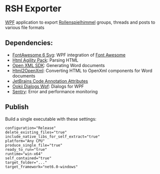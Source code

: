 # RSH Exporter

[WPF](https://learn.microsoft.com/en-us/visualstudio/designers/getting-started-with-wpf) application to export [Rollenspielhimmel](https://rollenspielhimmel.de/) groups, threads and posts to various file formats

## Dependencies:

- [FontAwesome 6 Svg](https://github.com/MartinTopfstedt/FontAwesome6): WPF integration of [Font Awesome](https://fontawesome.com/)
- [Html Agility Pack](https://html-agility-pack.net): Parsing HTML
- [Open XML SDK](https://github.com/OfficeDev/Open-XML-SDK): Generating Word documents
- [Html2OpenXml](https://github.com/onizet/html2openxml): Converting HTML to OpenXml components for Word documents
- [JetBrains Code Annotation Attributes﻿](https://www.jetbrains.com/help/resharper/Code_Analysis__Code_Annotations.html)
- [Ookii Dialogs Wpf](https://github.com/ookii-dialogs/ookii-dialogs-wpf): Dialogs for WPF
- [Sentry](https://sentry.io/for/csharp/): Error and performance monitoring

## Publish

Build a single executable with these settings:

```
configuration="Release"
delete_existing_files="true"
include_native_libs_for_self_extract="true"
platform="Any CPU"
produce_single_file="true"
ready_to_run="true"
runtime="win-x64"
self_contained="true"
target_folder="..."
target_framework="net6.0-windows"
```
